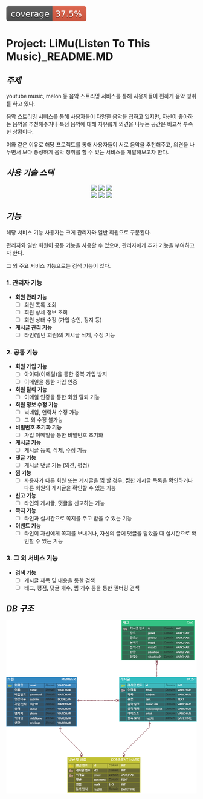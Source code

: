 ![test coverage](.github/badges/jacoco.svg)

# Project: LiMu(Listen To This Music)_README.MD

## *주제*

youtube music, melon 등 음악 스트리밍 서비스를 통해 사용자들이 편하게 음악 청취를 하고 있다.

음악 스트리밍 서비스를 통해 사용자들이 다양한 음악을 접하고 있지만, 자신이 좋아하는 음악을 추천해주거나 특정 음악에 대해 자유롭게 의견을 나누는 공간은 비교적 부족한 상황이다.

이와 같은 이유로 해당 프로젝트를 통해 사용자들이 서로 음악을 추천해주고, 의견을 나누면서 보다 풍성하게 음악 청취를 할 수 있는 서비스를 개발해보고자 한다.  

## *사용 기술 스택*
<div align="center">
  <img src="https://img.shields.io/badge/spring boot-6DB33F?style=for-the-badge&logo=springboot&logoColor=white">
  <img src="https://img.shields.io/badge/thymeleaf-005F0F?style=for-the-badge&logo=thymeleaf&logoColor=white">
  <img src="https://img.shields.io/badge/mariadb-003545?style=for-the-badge&logo=mariadb&logoColor=white">
  <br>
  <img src="https://img.shields.io/badge/HTML5-E34F26?style=for-the-badge&logo=html5&logoColor=white">
  <img src="https://img.shields.io/badge/CSS3-1572B6?style=for-the-badge&logo=CSS3&logoColor=white">
  <img src="https://img.shields.io/badge/JavaScript-F7DF1E?style=for-the-badge&logo=JavaScript&logoColor=white">
</div>
 

## *기능*

해당 서비스 기능 사용자는 크게 관리자와 일반 회원으로 구분된다.

관리자와 일반 회원이 공통 기능을 사용할 수 있으며, 관리자에게 추가 기능을 부여하고자 한다.

그 외 주요 서비스 기능으로는 검색 기능이 있다.

### 1. 관리자 기능

- **회원 관리 기능**
    - [ ] 회원 목록 조회
    - [ ] 회원 상세 정보 조회
    - [ ] 회원 상태 수정 (가입 승인, 정지 등)
- **게시글 관리 기능**
    - [ ] 타인(일반 회원)의 게시글 삭제, 수정 기능

### 2. 공통 기능

- **회원 가입 기능**
    - [ ] 아이디(이메일)을 통한 중복 가입 방지
    - [ ] 이메일을 통한 가입 인증
- **회원 탈퇴 기능**
    - [ ] 이메일 인증을 통한 회원 탈퇴 기능
- **회원 정보 수정 기능**
    - [ ] 닉네임, 연락처 수정 가능
    - [ ] 그 외 수정 불가능
- **비밀번호 초기화 기능**
    - [ ] 가입 이메일을 통한 비밀번호 초기화
- **게시글 기능**
    - [ ] 게시글 등록, 삭제, 수정 기능
- **댓글 기능**
    - [ ] 게시글 댓글 기능 (의견, 평점)
- **찜 기능**
    - [ ] 사용자가 다른 회원 또는 게시글을 찜 할 경우, 찜한 게시글 목록을 확인하거나 다른 회원의 게시글을 확인할 수 있는 기능
- **신고 기능**
    - [ ] 타인의 게시글, 댓글을 신고하는 기능
- **쪽지 기능**
    - [ ] 타인과 실시간으로 쪽지를 주고 받을 수 있는 기능
- **이벤트 기능**
    - [ ] 타인이 자신에게 쪽지를 보내거나, 자신의 글에 댓글을 달았을 때 실시한으로 확인할 수 있는 기능

### 3. 그 외 서비스 기능

- **검색 기능**
    - [ ] 게시글 제목 및 내용을 통한 검색
    - [ ] 태그, 평점, 댓글 개수, 찜 개수 등을 통한 필터링 검색  

## *DB 구조*  
![project ERD](img/Limu_ERD_3.png)